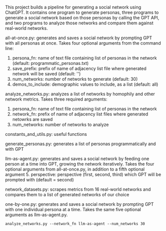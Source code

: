 This project builds a pipeline for generating a social network using ChatGPT. It contains one program to generate personas, three programs to generate a social network based on those personas by calling the GPT API, and two programs to analyze those networks and compare them against real-world networks. 

all-at-once.py: generates and saves a social network by prompting GPT with all personas at once. Takes four optional arguments from the command line:
1. persona_fn: name of text file containing list of personas in the network (default: programmatic_personas.txt)
2. save_prefix: prefix of name of adjacency list file where generated network will be saved (default: '')
3. num_networks: number of networks to generate (default: 30)
4. demos_to_include: demographic values to include, as a list (default: all)

analyze_networks.py: analyzes a list of networks by homophily and other network metrics. Takes three required arguments:
1. persona_fn: name of text file containing list of personas in the network
2. network_fn: prefix of name of adjacency list files where generated netowrks are saved
3. num_networks: number of networks to analyze

constants_and_utils.py: useful functions

generate_personas.py: generates a list of personas programmatically and with GPT

llm-as-agent.py: generates and saves a social network by feeding one person at a time into GPT, growing the network iteratively. Takes the four optional arguments from all-at-once.py, in addition to a fifth optional argument
5. perspective: perspective (first, second, third) which GPT will be prompted with (default = second)

network_datasets.py: scrapes metrics from 16 real-world networks and compares them to a list of generated networks of our choice

one-by-one.py: generates and saves a social network by prompting GPT with one individual persona at a time. Takes the same five optional arguments as llm-as-agent.py. 

`analyze_networks.py --network_fn llm-as-agent --num_networks 30`
